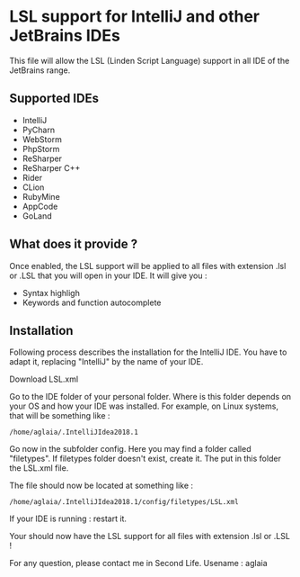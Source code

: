 LSL support for IntelliJ and other JetBrains IDEs
=================================================

This file will allow the LSL (Linden Script Language) support in all IDE of the JetBrains range.

Supported IDEs
--------------

* IntelliJ
* PyCharn
* WebStorm
* PhpStorm
* ReSharper
* ReSharper C++
* Rider
* CLion
* RubyMine
* AppCode
* GoLand

What does it provide ?
----------------------

Once enabled, the LSL support will be applied to all files with extension .lsl or .LSL that you 
will open in your IDE. It will give you :


* Syntax highligh
* Keywords and function autocomplete

Installation
------------

Following process describes the installation for the IntelliJ IDE.
You have to adapt it, replacing "IntelliJ" by the name of your IDE.

Download LSL.xml

Go to the IDE folder of your personal folder.
Where is this folder depends on your OS and how your IDE was installed.
For example, on Linux systems, that will be something like :

```
/home/aglaia/.IntelliJIdea2018.1
```

Go now in the subfolder config.
Here you may find a folder called "filetypes".
If filetypes folder doesn't exist, create it.
The put in this folder the LSL.xml file.

The file should now be located at something like :

```
/home/aglaia/.IntelliJIdea2018.1/config/filetypes/LSL.xml
```

If your IDE is running : restart it.

Your should now have the LSL support for all files with extension .lsl or .LSL !

For any question, please contact me in Second Life. Usename : aglaia

